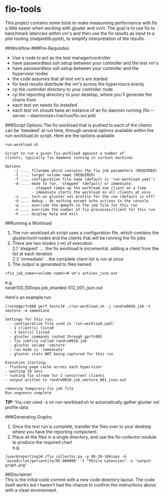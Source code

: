 # fio-tools
This project contains some tools to make measureing performance with fio a little easier when working with gluster and ovirt. The goal is to use fio to benchmark latencies within vm's and then use the fio results as input to a plot routing (matplotlib.pylot), to simplify interpretation of the results.  
  
##Workflow
###Pre-Requisites  
+ Use a node to act as the test manager/controller  
+ have passwordless ssh setup between your controller and the test vm's  
+ have passwordless ssh setup between your controller and the hypervisor nodes  
+ the code assumes that all test vm's are started 
+ for best results distribute the vm's across the hypervisors evenly
+ cp the controller directory to your controller node  
+ cp the reporting directory to your desktop, where you'll generate the charts from 
+ each test vm needs fio installed  
+ each test vm should have an instance of an fio daemon running  (fio --server --daemonize=/var/run/fio-svr.pid)  
  
  
###Script Options
The fio workload that is pushed to each of the clients can be 'tweaked' at run time, through several options available within the run-workload.sh script. 
Here are the options available

```
run-workload.sh
 
Script to run a given fio workload against a number of 
clients, typically fio daemons running in virtual machines

Options  
	-j .... filename which contains the fio job parameters (REQUIRED)  
	-t .... target volume name (REQUIRED)  
	-f .... configuration file name (default is 'run-workload.yaml')  
	-m .... mode to run, 'stepped' (default) or immediate.   
	        - stepped ramps up the workload one client at a time  
	        - immediate starts the workload on all clients at once  
	-s .... turn on gluster vol profile for the run (default is off)  
	-d .... debug - do nothing except echo actions to the console  
	-q .... override the qdepth in the job file for this run  
	-n .... override the number of fio processes/client for this run  
	-h .... display help and exit  
```  
  
##Running a Workload 
1. The run-workload.sh script uses a configuration file, which contains the gluster/ovirt nodes and the clients that will be running the fio jobs
2. There are two modes (-m) of execution   
2.1 'stepped' .... the fio workload is incremental, adding a client from the list at each iteration  
2.2 'immediate' .. the complete client list is run at once
3. The output is generated to files named 
```  
<fio_job_name><volume name><# vm's active>_json.out  
```  
e.g.  
randr100_100iops.job_sharded-512_001_json.out  
  
Here's an example run  
```
[root@gprfc088 perf_tests]# ./run-workload.sh -j randrw9010.job -t vmstore -m immediate  
  
Settings for this run;  
  - configuration file used is 'run-workload.yaml'  
  - 1 client(s) listed  
  - 3 host(s) listed  
  - gluster commands routed through gprfc085  
  - fio jobfile called randrw9010.job  
  - gluster volume 'vmstore'  
  - run mode is 'immediate'  
  - gluster stats NOT being captured for this run  
  
Execution starting;  
- flushing page cache across each hypervisor  
- waiting 10 secs  
- running fio stream for 1 concurrent clients  
- output written to randrw9010.job_vmstore_001_json.out  
  
removing temporary fio job file  
Run sequence complete  
```  

**TIP:** You can used -s on run-workload.sh to automatically gather gluster vol profile data  

###Generating Graphs  
1. Once the test run is complete, transfer the files over to your desktop where you have the reporting component.  
2. Place all the files in a single directory, and use the fio-collector module to produce the required chart  
e.g. 
``` 
[user@reporting]#./fio_collector.py -p 80-20-100iops -k 'mixed/clat/percentile/95.000000' -t "95%ile Latencies" -o "output-graph.png"  
```  
  
##Disclaimer  
This is the initial code commit with a new code directory layout. The code itself works but I haven't had the chance to confirm the instructions above with a clean environment.  
